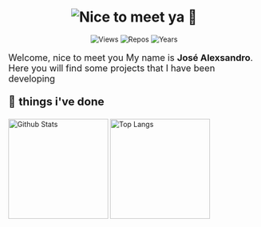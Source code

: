 <h1 align="center" >
    <img 
    src="https://readme-typing-svg.herokuapp.com?font=helvetica&color=3081DD&size=30&center=true&vCenter=true&height=36&lines=Be+Welcome!"
    alt="Nice to meet ya 👋"
    >
</h1>


<p align="center">
  <img src="https://komarev.com/ghpvc/?username=jsalexsandro&label=Views" alt="Views">
  <img src="https://badges.pufler.dev/repos/jsalexsandro" alt="Repos"></a>
  <img src="https://badges.pufler.dev/years/jsalexsandro" alt="Years"></a>
</p>


<p style="font-size: 18px;">Welcome, nice to meet you My name is <strong>José Alexsandro</strong>. Here you will find some projects that I have been developing</p>

<p style="font-size: 22px;">🌱 <strong>things i've done</strong></p>
    <div>
        <img height="200em" src="https://github-readme-stats.vercel.app/api?username=jsalexsandro&show_icons=true&count_private=true&custom_title=GitHub Stats&include_all_commits=true&hide_border=true&border_radius=0&bg_color=10,0077b5,d14836&title_color=ffffff&text_color=ffffff&icon_color=ffffff&hide_title=true" alt="Github Stats">
        <img height="200em" src="https://github-readme-stats.vercel.app/api/top-langs/?username=jsalexsandro&layout=compact&langs_count=10&hide_border=true&border_radius=0&bg_color=10,6f7db0,e4405f&title_color=ffffff&text_color=ffffff&hide_title=true" alt="Top Langs">
    </div>


<!--
**jsalexsandro/jsalexsandro** is a ✨ _special_ ✨ repository because its `README.md` (this file) appears on your GitHub profile.

Here are some ideas to get you started:

- 🔭 I’m currently working on ...
- 🌱 I’m currently learning ...
- 👯 I’m looking to collaborate on ...
- 🤔 I’m looking for help with ...
- 💬 Ask me about ...
- 📫 How to reach me: ...
- 😄 Pronouns: ...
- ⚡ Fun fact: ...
-->

